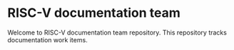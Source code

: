# RISC-V documentation team

Welcome to RISC-V documentation team repository. This repository tracks documentation work items.

